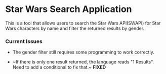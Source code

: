 # Star Wars Search Application

This is a tool that allows users to search the Star Wars API(SWAPI) for Star Wars characters by name and filter the returned results by gender.

### Current Issues

* The gender filter still requires some programming to work correctly.

* ~If there is only one result returned, the language reads "1 Results". Need to add a conditional to fix that.~ **FIXED**
